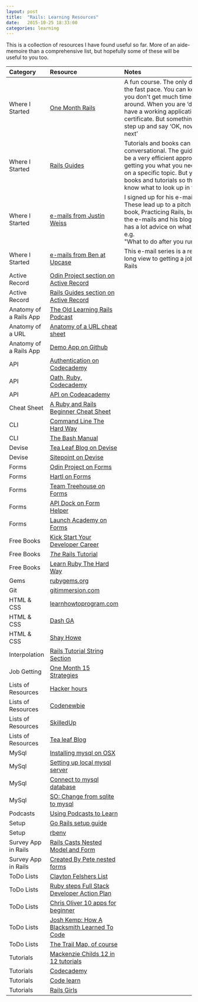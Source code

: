 ```yaml
---
layout: post
title:  "Rails: Learning Resources"
date:   2015-10-25 18:33:00
categories: learning
---
```


This is a collection of resources I have found useful so far. More of an aide-memoire than a comprehensive list, but hopefully some of these will be useful to you too.

Category     | Resource     | Notes    |
:------- | :------- | :----- |
Where I Started | [One Month Rails](https://onemonth.com/courses/one-month-rails) | A fun course. The only drawback is the fast pace. You can keep up but you don't get much time to look around. When you are ‘done’ you have a working application and a certificate. But something needs to step up and say ‘OK, now do this next’ |
Where I Started | [Rails Guides](http://guides.rubyonrails.org/) | Tutorials and books can be a bit too conversational. The guides seem to be a very efficient approach to getting you what you need to know on a specific topic. But you need books and tutorials so that you know what to look up in the guides |
Where I Started | [e-mails from Justin Weiss](http://www.justinweiss.com/) | I signed up for his e-mail series. These lead up to a pitch for his book, Practicing Rails, but between the e-mails and his blog archive he has a lot advice on what to do next: e.g. "What to do after you run rails new” |
Where I Started | [e-mails from Ben at Upcase](https://upcase.com/pages/land-your-dream-rails-job) | This e-mail series is a really great long view to getting a job coding in Rails |
Active Record | [Odin Project section on Active Record](http://www.theodinproject.com/ruby-on-rails/active-record-basics) |     |  
Active Record | [Rails Guides section on Active Record](http://guides.rubyonrails.org/active_record_querying.html) |    |  
Anatomy of a Rails App | [The Old Learning Rails Podcast](http://www.buildingwebapps.com/transcript/79327-anatomy-of-a-web-application) |    |  
Anatomy of a URL | [Anatomy of a URL cheat sheet](https://moz.com/blog/seo-cheat-sheet-anatomy-of-a-url) |    |   
Anatomy of a Rails App | [Demo App on Github](https://github.com/railsmn/anatomy-of-rails-app) |   |
API | [Authentication on Codecademy](https://www.codecademy.com/en/tracks/oauth) |    |  
API | [Oath, Ruby, Codecademy](https://www.codecademy.com/courses/ruby-beginner-en-pEdhY/0/1?curriculum_id=5122e6618faaada4d20007ed) |    |
API | [API on Codeacademy](https://www.codecademy.com/blog/52-learn-apis-with-codecademy) |    |
Cheat Sheet | [A Ruby and Rails Beginner Cheat Sheet](http://www.pragtob.info/rails-beginner-cheatsheet/#) |    |
CLI | [Command Line The Hard Way](http://cli.learncodethehardway.org/book/) |    |  
CLI | [The Bash Manual](http://www.gnu.org/software/bash/manual/bashref.html) |    |    
Devise | [Tea Leaf Blog on Devise](http://www.gotealeaf.com/blog/how-to-use-devise-in-rails-for-authentication) |    |
Devise | [Sitepoint on Devise](http://www.sitepoint.com/devise-authentication-in-depth/) |    |
Forms | [Odin Project on Forms](http://www.theodinproject.com/ruby-on-rails/form-basics ) |    |
Forms | [Hartl on Forms](https://www.railstutorial.org/book/sign_up#sec-using_form_for) |    |
Forms | [Team Treehouse on Forms](http://teamtreehouse.com/library/ruby-on-rails-forms) |    |
Forms | [API Dock on Form Helper](http://apidock.com/rails/ActionView/Helpers/FormHelper/form_for) |    |
Forms | [Launch Academy on Forms](https://www.launchacademy.com/codecabulary/learn-rails/writing-forms) |    |  
Free Books | [Kick Start Your Developer Career](https://s3.amazonaws.com/hbs-incentives/kickstart-your-developer-career-1.0.1.pdf) |    |  
Free Books | [*The* Rails Tutorial](https://www.railstutorial.org/) |    |
Free Books |[Learn Ruby The Hard Way](http://learnrubythehardway.org/book/) |    |   
Gems | [rubygems.org](http://guides.rubygems.org/what-is-a-gem/) |    |  
Git | [gitimmersion.com](http://gitimmersion.com/index.html) |    |
HTML & CSS |[learnhowtoprogram.com](https://www.learnhowtoprogram.com/table-of-contents) |    |
HTML & CSS |[Dash GA](https://dash.generalassemb.ly/) |    |
HTML & CSS | [Shay Howe](http://learn.shayhowe.com/html-css/building-your-first-web-page/) |    |   
Interpolation | [Rails Tutorial String Section](https://www.railstutorial.org/book/rails_flavored_ruby#sec-strings) |   |
Job Getting | [One Month 15 Strategies](http://learn.onemonth.com/how-to-get-your-first-job-in-tech-15-strategies) |    |
Lists of Resources | [Hacker hours](http://hackerhours.org/resources.html) |    |
Lists of Resources | [Codenewbie](http://www.codenewbie.org/learn) |    |
Lists of Resources | [SkilledUp](http://www.skilledup.com/guides/learn-ruby-programming-language-course-guide?utm_content=buffer0993d&utm_medium=social&utm_source=twitter.com&utm_campaign=buffer) |    |
Lists of Resources | [Tea leaf Blog](http://www.gotealeaf.com/blog/archives) |    |
MySql | [Installing mysql on OSX](http://blog.joefallon.net/2013/10/install-mysql-on-mac-osx-using-homebrew/ ) |    |
MySql | [Setting up local mysql server](http://swissmisfit.com/web-development/setup-local-mysql-server/) |    |  
MySql | [Connect to mysql database](http://swissmisfit.com/web-development/connect-to-mysql-database/) |    |   
MySql | [SO: Change from sqlite to mysql](http://stackoverflow.com/questions/6619209/how-do-i-change-my-database-from-sqlite-to-mysql-in-rails)    
Podcasts | [Using Podcasts to Learn](http://www.justinweiss.com/articles/how-to-learn-ruby-while-you-walk-the-dog/) |    |  
Setup | [Go Rails setup guide](https://gorails.com/setup/osx/10.10-yosemite)  
Setup | [rbenv](https://github.com/sstephenson/rbenv#installation)
Survey App in Rails | [Rails Casts Nested Model and Form](http://railscasts.com/episodes/196-nested-model-form-part-1) |    |
Survey App in Rails | [Created By Pete nested forms](http://www.createdbypete.com/articles/working-with-nested-forms-and-a-many-to-many-association-in-rails-4/ ) |    |
ToDo Lists | [Clayton Felshers List](http://calvyn82.github.io/2015/05/07/list.html) |    |
ToDo Lists | [Ruby steps Full Stack Developer Action Plan](http://www.rubysteps.com/articles/2014/so-you-want-to-become-a-full-stack-developer/) |    |
ToDo Lists | [Chris Oliver 10 apps for beginner](http://excid3.com/blog/10-ideas-for-beginner-web-developers/) |    |
ToDo Lists | [Josh Kemp: How A Blacksmith Learned To Code](http://joshuakemp.blogspot.com/2013/11/how-blacksmith-learned-to-code-and-9.html) |    |
ToDo Lists | [The Trail Map, of course](https://github.com/thoughtbot/trail-map/blob/master/rails.md) |    |
Tutorials | [Mackenzie Childs 12 in 12 tutorials](http://mackenziechild.me/12-in-12/) |    |
Tutorials | [Codecademy](https://www.codecademy.com/courses/learn-rails) |    |
Tutorials | [Code learn](http://www.codelearn.org/ruby-on-rails-tutorial) |    |
Tutorials | [Rails Girls](http://guides.railsgirls.com/app/) |    |
